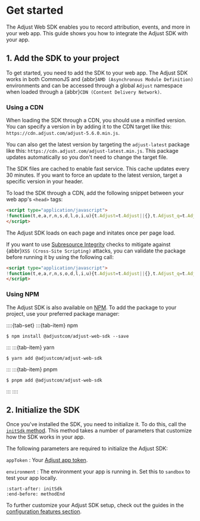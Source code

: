 # Get started

The Adjust Web SDK enables you to record attribution, events, and more in your web app. This guide shows you how to integrate the Adjust SDK with your app.

## 1. Add the SDK to your project

To get started, you need to add the SDK to your web app. The Adjust SDK works in both CommonJS and {abbr}`AMD (Asynchronous Module Definition)` environments and can be accessed through a global `Adjust` namespace when loaded through a {abbr}`CDN (Content Delivery Network)`. 

### Using a CDN

When loading the SDK through a CDN, you should use a minified version. You can specify a version in by adding it to the CDN target like this: `https://cdn.adjust.com/adjust-5.6.0.min.js`.

You can also get the latest version by targeting the `adjust-latest` package like this: `https://cdn.adjust.com/adjust-latest.min.js`. This package updates automatically so you don't need to change the target file.

The SDK files are cached to enable fast service. This cache updates every 30 minutes. If you want to force an update to the latest version, target a specific version in your header.

To load the SDK through a CDN, add the following snippet between your web app's `<head>` tags:

```html
<script type="application/javascript">
!function(t,e,a,r,n,s,d,l,o,i,u){t.Adjust=t.Adjust||{},t.Adjust_q=t.Adjust_q||[];for(var c=0;c<l.length;c++)o(t.Adjust,t.Adjust_q,l[c]);i=e.createElement(a),u=e.getElementsByTagName(a)[0],i.async=!0,i.src="https://cdn.adjust.com/adjust-latest.min.js",i.onload=function(){for(var e=0;e<t.Adjust_q.length;e++)t.Adjust[t.Adjust_q[e][0]].apply(t.Adjust,t.Adjust_q[e][1]);t.Adjust_q=[]},u.parentNode.insertBefore(i,u)}(window,document,"script",0,0,0,0,["initSdk","getAttribution","getWebUUID","setReferrer","trackEvent","addGlobalCallbackParameters","addGlobalPartnerParameters","removeGlobalCallbackParameter","removeGlobalPartnerParameter","clearGlobalCallbackParameters","clearGlobalPartnerParameters","switchToOfflineMode","switchBackToOnlineMode","stop","restart","gdprForgetMe","disableThirdPartySharing","initSmartBanner","showSmartBanner","hideSmartBanner"],(function(t,e,a){t[a]=function(){e.push([a,arguments])}}));
</script>
```

The Adjust SDK loads on each page and initates once per page load.

If you want to use [Subresource Integrity](https://developer.mozilla.org/en-US/docs/Web/Security/Subresource_Integrity) checks to mitigate against {abbr}`XSS (Cross-Site Scripting)` attacks, you can validate the package before running it by using the following call:

```html
<script type="application/javascript">
!function(t,e,a,r,n,s,o,d,l,i,u){t.Adjust=t.Adjust||{},t.Adjust_q=t.Adjust_q||[];for(var c=0;c<d.length;c++)l(t.Adjust,t.Adjust_q,d[c]);i=e.createElement(a),u=e.getElementsByTagName(a)[0],i.async=!0,i.src="https://cdn.adjust.com/adjust-latest.min.js",i.crossOrigin="anonymous",i.integrity=s,i.onload=function(){for(var e=0;e<t.Adjust_q.length;e++)t.Adjust[t.Adjust_q[e][0]].apply(t.Adjust,t.Adjust_q[e][1]);t.Adjust_q=[]},u.parentNode.insertBefore(i,u)}(window,document,"script",0,0,"sha384-BqbTn9xyk5DPznti1ZP8ksxKiOFhKufLBFWm5eNMCnZABFSG1eqQfcu5dsiZJHu5",0,["initSdk","getAttribution","getWebUUID","setReferrer","trackEvent","addGlobalCallbackParameters","addGlobalPartnerParameters","removeGlobalCallbackParameter","removeGlobalPartnerParameter","clearGlobalCallbackParameters","clearGlobalPartnerParameters","switchToOfflineMode","switchBackToOnlineMode","stop","restart","gdprForgetMe","disableThirdPartySharing","initSmartBanner","showSmartBanner","hideSmartBanner"],(function(t,e,a){t[a]=function(){e.push([a,arguments])}}));
</script>
```

### Using NPM

The Adjust SDK is also available on [NPM](https://www.npmjs.com/package/@adjustcom/adjust-web-sdk). To add the package to your project, use your preferred package manager:

::::{tab-set}
:::{tab-item} npm
```console
$ npm install @adjustcom/adjust-web-sdk --save
```
:::
:::{tab-item} yarn
```console
$ yarn add @adjustcom/adjust-web-sdk
```
:::
:::{tab-item} pnpm
```console
$ pnpm add @adjustcom/adjust-web-sdk
```
:::
::::

## 2. Initialize the SDK

Once you've installed the SDK, you need to initialize it. To do this, call the [`initSdk` method](web-initSdk-invocation). This method takes a number of parameters that customize how the SDK works in your app.

The following parameters are required to initialize the Adjust SDK:

`appToken`
   : Your [Adjust app token](https://help.adjust.com/en/article/app-settings#view-your-app-token).

`environment`
   : The environment your app is running in. Set this to `sandbox` to test your app locally.

```{include} /web/fragments/Adjust.md
:start-after: initSdk
:end-before: methodEnd
```

To further customize your Adjust SDK setup, check out the guides in the [configuration features section](/web/features/configuration/index.md).

